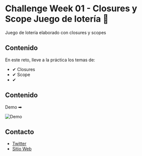 # Challenge Week 01 - Closures y Scope Juego de lotería 📂

Juego de lotería elaborado con closures y scopes

## Contenido
En este reto, lleve a la práctica los temas de:
* ✔ Closures
* ✔ Scope
* ✔

## Contenido
Demo ➡ 

![Demo]()

## Contacto
* [Twitter](https://twitter.com/rabileon)
* [Sitio Web](https://rabileon.com/)
